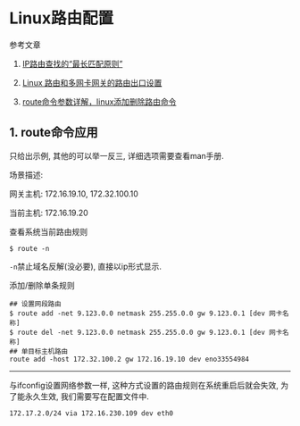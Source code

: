 # Linux路由配置

参考文章

1. [IP路由查找的“最长匹配原则”](http://blog.csdn.net/ceelo_atom/article/details/47164943)

2. [Linux 路由和多网卡网关的路由出口设置](http://www.cnblogs.com/fengyc/p/6533112.html)

3. [route命令参数详解，linux添加删除路由命令](http://blog.csdn.net/hzhsan/article/details/44753533)

## 1. route命令应用

只给出示例, 其他的可以举一反三, 详细选项需要查看man手册.

场景描述: 

网关主机: 172.16.19.10, 172.32.100.10

当前主机: 172.16.19.20

查看系统当前路由规则

```
$ route -n
```

`-n`禁止域名反解(没必要), 直接以ip形式显示.

添加/删除单条规则

```
## 设置网段路由
$ route add -net 9.123.0.0 netmask 255.255.0.0 gw 9.123.0.1 [dev 网卡名称]
$ route del -net 9.123.0.0 netmask 255.255.0.0 gw 9.123.0.1 [dev 网卡名称]
## 单目标主机路由
route add -host 172.32.100.2 gw 172.16.19.10 dev eno33554984
```

------

与ifconfig设置网络参数一样, 这种方式设置的路由规则在系统重启后就会失效, 为了能永久生效, 我们需要写在配置文件中.

```
172.17.2.0/24 via 172.16.230.109 dev eth0  
```
